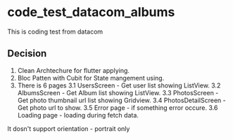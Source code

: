 # code_test_datacom_albums

This is coding test from datacom

## Decision

1. Clean Archtechure for flutter applying.
2. Bloc Patten with Cubit for State mangement using.
3. There is 6 pages
    3.1 UsersScreen - Get user list showing ListView.
    3.2 AlbumsScreen - Get Album list showing ListView.
    3.3 PhotosScreen - Get photo thumbnail url list showing Gridview.
    3.4 PhotosDetailScreen - Get photo url to show.
    3.5 Error page - if something error occure.
    3.6 Loading page - loading during fetch data.

It dosn't support orientation - portrait only

